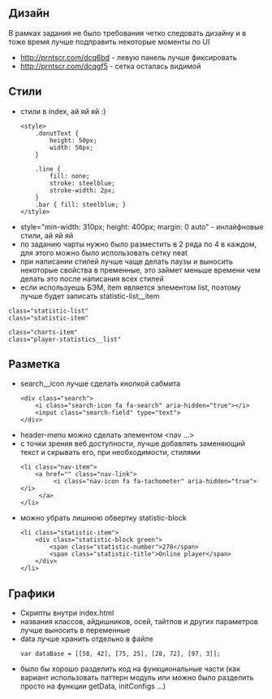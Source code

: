 ## Дизайн
В рамках задания не было требования четко следовать дизайну и в тоже время лучше подправить некоторые моменты по UI
* http://prntscr.com/dcq6bd - левую панель лучше фиксировать
* http://prntscr.com/dcqgf5 - сетка осталась видимой

## Стили
* стили в index, ай яй яй :)
    ```
    <style>
        .donutText {
            height: 50px;
            width: 50px;
        }

        .line {
            fill: none;
            stroke: steelblue;
            stroke-width: 2px;
        }
        .bar { fill: steelblue; }
    </style>
    ```
* style="min-width: 310px; height: 400px; margin: 0 auto" - инлайфновые стили, ай яй яй
* по заданию чарты нужно было разместить в 2 ряда по 4 в каждом, для этого можно было использовать сетку neat
* при написании стилей лучше чаще делать паузы и выносить некоторые свойства в пременные, это займет меньше времени чем делать это после написания всех стилей
* если используешь БЭМ, item является элементом list, поэтому лучше будет записать statistic-list__item
```
class="statistic-list"
class="statistic-item"
```
```
class="charts-item"
class="player-statistics__list"
```

## Разметка
*  search__icon лучше сделать кнопкой сабмита
    ```
    <div class="search">
        <i class="search-icon fa fa-search" aria-hidden="true"></i>
        <input class="search-field" type="text">
    </div>
    ```
* header-menu можно сделать элементом <nav ...>
* с точки зрения веб доступности, лучше добавлять заменяющий текст и скрывать его, при необходимости, стилями
    ```
    <li class="nav-item">
        <a href="" class="nav-link">
             <i class="nav-icon fa fa-tachometer" aria-hidden="true"></i>
         </a>
    </li>
    ```
* можно убрать лишнюю обвертку statistic-block
    ```
    <li class="statistic-item">
        <div class="statistic-block green">
            <span class="statistic-number">278</span>
            <span class="statistic-title">Online player</span>
        </div>
    </li>
    ```
## Графики

* Скрипты внутри index.html
* названия классов, айдишников, осей, тайтлов и других параметров лучше выносить в переменные
* data лучше хранить отдельно в файле
    ```
    var dataBase = [[58, 42], [75, 25], [28, 72], [97, 3]];
    ```
* было бы хорошо разделить код на функциональные части (как вариант использовать паттерн модуль или можно было разделить просто на функции getData, initConfigs ...)

